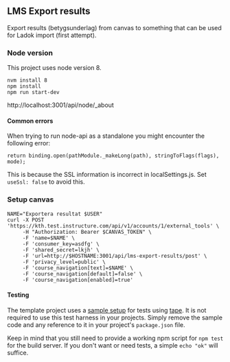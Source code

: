 ## LMS Export results

Export results (betygsunderlag) from canvas to something that can be
used for Ladok import (first attempt).

### Node version

This project uses node version 8.

    nvm install 8
    npm install
    npm run start-dev

http://localhost:3001/api/node/_about

#### Common errors

When trying to run node-api as a standalone you might encounter the following error:
```
return binding.open(pathModule._makeLong(path), stringToFlags(flags), mode);
```
This is because the SSL information is incorrect in localSettings.js. Set ```useSsl: false``` to avoid this.

### Setup canvas

```
NAME="Exportera resultat $USER"
curl -X POST 'https://kth.test.instructure.com/api/v1/accounts/1/external_tools' \
     -H "Authorization: Bearer $CANVAS_TOKEN" \
     -F 'name=$NAME' \
     -F 'consumer_key=asdfg' \
     -F 'shared_secret=lkjh' \
     -F 'url=http://$HOSTNAME:3001/api/lms-export-results/post' \
     -F 'privacy_level=public' \
     -F 'course_navigation[text]=$NAME' \
     -F 'course_navigation[default]=false' \
     -F 'course_navigation[enabled]=true'
```

#### Testing

The template project uses a [sample setup][sample-test] for
tests using [tape][tape]. It is not required to use this test
harness in your projects. Simply remove the sample code and
any reference to it in your project's `package.json` file.

Keep in mind that you still need to provide a working npm
script for `npm test` for the build server. If you don't want
or need tests, a simple `echo "ok"` will suffice.

[api]: https://github.com/KTH/node-api
[web]: https://github.com/KTH/node-web
[tape]: https://github.com/substack/tape
[sample-test]: test/unit/specs/sampleCtrl-test.js
[swagger]: http://swagger.io/
